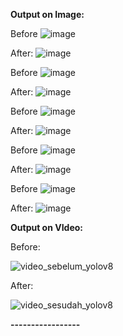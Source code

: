 **Output on Image:**

Before
![image](https://github.com/zaidanrafi/Object-detection-on-image-and-video-using-YOLO-v8/assets/41849571/df3803a2-65f8-4b43-806d-c385f5734f16)

After:
![image](https://github.com/zaidanrafi/Object-detection-on-image-and-video-using-YOLO-v8/assets/41849571/ccdf1b4d-bd96-4ac1-aebd-0aa78f219a29)


Before
![image](https://github.com/zaidanrafi/Object-detection-on-image-and-video-using-YOLO-v8/assets/41849571/e87d6f79-08fe-4426-bee7-b0134aee9474)

After:
![image](https://github.com/zaidanrafi/Object-detection-on-image-and-video-using-YOLO-v8/assets/41849571/be7b8716-334c-44c0-8afb-71e330448dda)


Before
![image](https://github.com/zaidanrafi/Object-detection-on-image-and-video-using-YOLO-v8/assets/41849571/cc18be2f-c959-4753-8e9c-f98e1fe8ccbf)

After:
![image](https://github.com/zaidanrafi/Object-detection-on-image-and-video-using-YOLO-v8/assets/41849571/8359ce01-4d18-4ab1-b536-b3c3b5c54a4d)


Before
![image](https://github.com/zaidanrafi/Object-detection-on-image-and-video-using-YOLO-v8/assets/41849571/9b808cea-078d-462a-a845-6b84fb2ba52a)

After:
![image](https://github.com/zaidanrafi/Object-detection-on-image-and-video-using-YOLO-v8/assets/41849571/cfa64b19-553e-44c6-b766-6648e8c466fb)


Before
![image](https://github.com/zaidanrafi/Object-detection-on-image-and-video-using-YOLO-v8/assets/41849571/d6a2d1ec-d2ec-46b9-b097-47799038881c)

After:
![image](https://github.com/zaidanrafi/Object-detection-on-image-and-video-using-YOLO-v8/assets/41849571/5e6c1114-d6fe-4a5f-b601-c6235f4029f8)


**Output on VIdeo:**

Before:


![video_sebelum_yolov8](https://github.com/zaidanrafi/Object-detection-on-image-and-video-using-YOLO-v8/assets/41849571/b0e84225-b38d-4c12-8c49-60f2fe59abed)



After:

![video_sesudah_yolov8](https://github.com/zaidanrafi/Object-detection-on-image-and-video-using-YOLO-v8/assets/41849571/ae7de3bf-c65d-489a-9f41-47848c95d5ad)


**-----------------**
